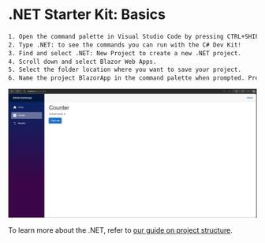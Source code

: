 # .NET Starter Kit: Basics

```sh
1. Open the command palette in Visual Studio Code by pressing CTRL+SHIFT+P.
2. Type .NET: to see the commands you can run with the C# Dev Kit!
3. Find and select .NET: New Project to create a new .NET project.
4. Scroll down and select Blazor Web Apps.
5. Select the folder location where you want to save your project.
6. Name the project BlazorApp in the command palette when prompted. Press Enter to confirm.
```

![Screenshot](screenshot.png)

To learn more about the .NET, refer to [our guide on project structure](https://dotnet.microsoft.com/id-id/learn/dotnet/hello-world-tutorial/next).